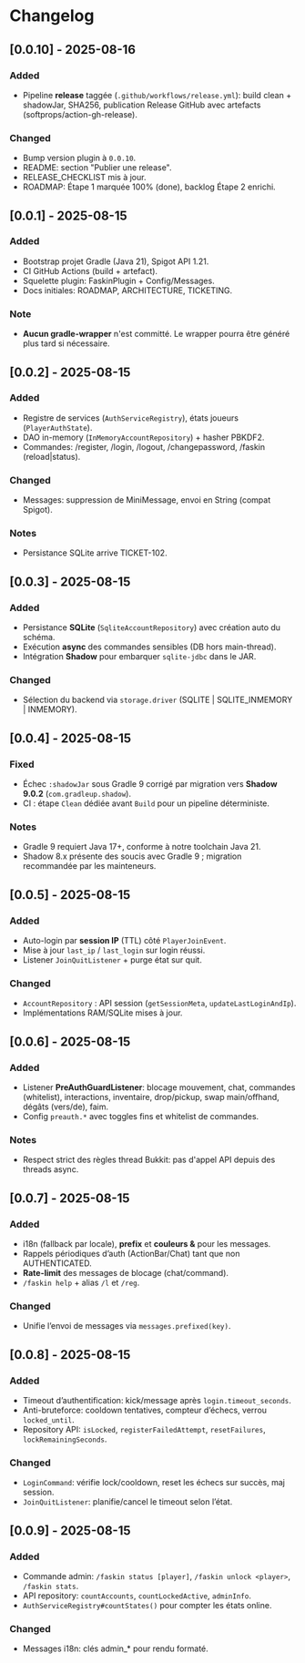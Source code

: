 # Changelog

## [0.0.10] - 2025-08-16
### Added
- Pipeline **release** taggée (`.github/workflows/release.yml`): build clean + shadowJar, SHA256, publication Release GitHub avec artefacts (softprops/action-gh-release).
### Changed
- Bump version plugin à `0.0.10`.
- README: section "Publier une release".
- RELEASE_CHECKLIST mis à jour.
- ROADMAP: Étape 1 marquée 100% (done), backlog Étape 2 enrichi.

## [0.0.1] - 2025-08-15
### Added
- Bootstrap projet Gradle (Java 21), Spigot API 1.21.
- CI GitHub Actions (build + artefact).
- Squelette plugin: FaskinPlugin + Config/Messages.
- Docs initiales: ROADMAP, ARCHITECTURE, TICKETING.
### Note
- **Aucun gradle-wrapper** n'est committé. Le wrapper pourra être généré plus tard si nécessaire.

## [0.0.2] - 2025-08-15
### Added
- Registre de services (`AuthServiceRegistry`), états joueurs (`PlayerAuthState`).
- DAO in-memory (`InMemoryAccountRepository`) + hasher PBKDF2.
- Commandes: /register, /login, /logout, /changepassword, /faskin (reload|status).
### Changed
- Messages: suppression de MiniMessage, envoi en String (compat Spigot).
### Notes
- Persistance SQLite arrive TICKET-102.

## [0.0.3] - 2025-08-15
### Added
- Persistance **SQLite** (`SqliteAccountRepository`) avec création auto du schéma.
- Exécution **async** des commandes sensibles (DB hors main-thread).
- Intégration **Shadow** pour embarquer `sqlite-jdbc` dans le JAR.
### Changed
- Sélection du backend via `storage.driver` (SQLITE | SQLITE_INMEMORY | INMEMORY).

## [0.0.4] - 2025-08-15
### Fixed
- Échec `:shadowJar` sous Gradle 9 corrigé par migration vers **Shadow 9.0.2** (`com.gradleup.shadow`).
- CI : étape `Clean` dédiée avant `Build` pour un pipeline déterministe.
### Notes
- Gradle 9 requiert Java 17+, conforme à notre toolchain Java 21.
- Shadow 8.x présente des soucis avec Gradle 9 ; migration recommandée par les mainteneurs.

## [0.0.5] - 2025-08-15
### Added
- Auto-login par **session IP** (TTL) côté `PlayerJoinEvent`.
- Mise à jour `last_ip` / `last_login` sur login réussi.
- Listener `JoinQuitListener` + purge état sur quit.
### Changed
- `AccountRepository` : API session (`getSessionMeta`, `updateLastLoginAndIp`).
- Implémentations RAM/SQLite mises à jour.

## [0.0.6] - 2025-08-15
### Added
- Listener **PreAuthGuardListener**: blocage mouvement, chat, commandes (whitelist), interactions,
  inventaire, drop/pickup, swap main/offhand, dégâts (vers/de), faim.
- Config `preauth.*` avec toggles fins et whitelist de commandes.
### Notes
- Respect strict des règles thread Bukkit: pas d'appel API depuis des threads async.

## [0.0.7] - 2025-08-15
### Added
- i18n (fallback par locale), **prefix** et **couleurs &** pour les messages.
- Rappels périodiques d’auth (ActionBar/Chat) tant que non AUTHENTICATED.
- **Rate-limit** des messages de blocage (chat/command).
- `/faskin help` + alias `/l` et `/reg`.
### Changed
- Unifie l’envoi de messages via `messages.prefixed(key)`.

## [0.0.8] - 2025-08-15
### Added
- Timeout d’authentification: kick/message après `login.timeout_seconds`.
- Anti-bruteforce: cooldown tentatives, compteur d’échecs, verrou `locked_until`.
- Repository API: `isLocked`, `registerFailedAttempt`, `resetFailures`, `lockRemainingSeconds`.
### Changed
- `LoginCommand`: vérifie lock/cooldown, reset les échecs sur succès, maj session.
- `JoinQuitListener`: planifie/cancel le timeout selon l’état.

## [0.0.9] - 2025-08-15
### Added
- Commande admin: `/faskin status [player]`, `/faskin unlock <player>`, `/faskin stats`.
- API repository: `countAccounts`, `countLockedActive`, `adminInfo`.
- `AuthServiceRegistry#countStates()` pour compter les états online.
### Changed
- Messages i18n: clés admin_* pour rendu formaté.
